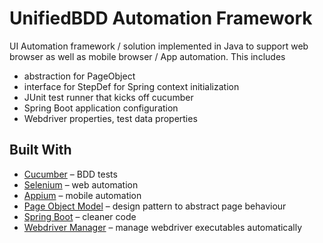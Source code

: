 # UnifiedBDD Automation Framework

UI Automation framework / solution implemented in Java to support web browser as well as mobile browser / App automation. This includes
* abstraction for PageObject
* interface for StepDef for Spring context initialization
* JUnit test runner that kicks off cucumber
* Spring Boot application configuration
* Webdriver properties, test data properties

## Built With

* [Cucumber](https://docs.cucumber.io/guides/bdd-tutorial/) – BDD tests
* [Selenium](https://www.seleniumhq.org/) – web automation
* [Appium](http://appium.io/) – mobile automation
* [Page Object Model](https://www.seleniumhq.org/docs/06_test_design_considerations.jsp) – design pattern to abstract page behaviour
* [Spring Boot](http://spring.io/projects/spring-boot) – cleaner code
* [Webdriver Manager](https://www.npmjs.com/package/webdriver-manager) – manage webdriver executables automatically